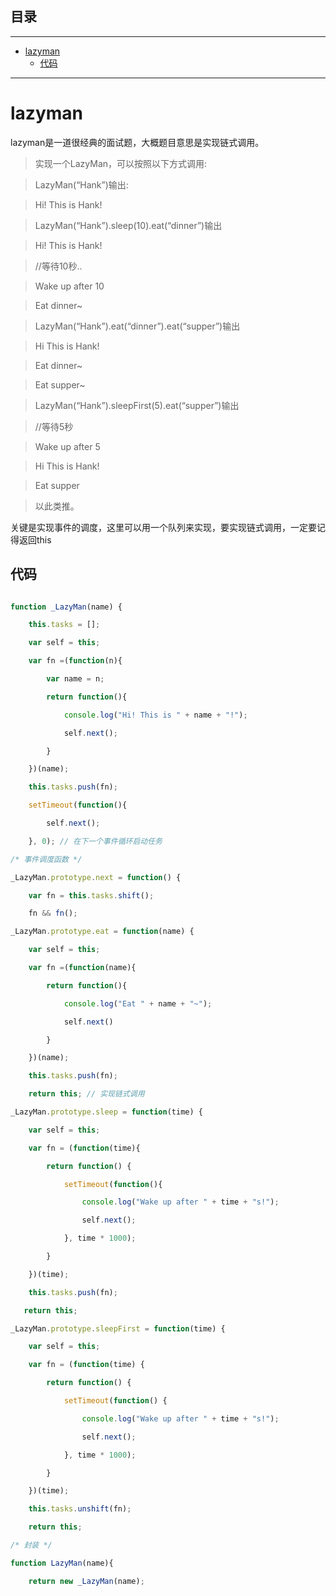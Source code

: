 ## 目录
---
- [lazyman](#lazyman)
  - [代码](#代码)
---

# lazyman
lazyman是一道很经典的面试题，大概题目意思是实现链式调用。> 实现一个LazyMan，可以按照以下方式调用:> LazyMan(“Hank”)输出:> Hi! This is Hank!> LazyMan(“Hank”).sleep(10).eat(“dinner”)输出> Hi! This is Hank!> //等待10秒..> Wake up after 10> Eat dinner~> LazyMan(“Hank”).eat(“dinner”).eat(“supper”)输出> Hi This is Hank!> Eat dinner~> Eat supper~> LazyMan(“Hank”).sleepFirst(5).eat(“supper”)输出> //等待5秒> Wake up after 5> Hi This is Hank!> Eat supper> 以此类推。关键是实现事件的调度，这里可以用一个队列来实现，要实现链式调用，一定要记得返回this## 代码
```javascriptfunction _LazyMan(name) {    this.tasks = [];       var self = this;    var fn =(function(n){        var name = n;        return function(){            console.log("Hi! This is " + name + "!");            self.next();        }    })(name);    this.tasks.push(fn);    setTimeout(function(){        self.next();    }, 0); // 在下一个事件循环启动任务/* 事件调度函数 */_LazyMan.prototype.next = function() {     var fn = this.tasks.shift();    fn && fn();_LazyMan.prototype.eat = function(name) {    var self = this;    var fn =(function(name){        return function(){            console.log("Eat " + name + "~");            self.next()        }    })(name);    this.tasks.push(fn);    return this; // 实现链式调用_LazyMan.prototype.sleep = function(time) {    var self = this;    var fn = (function(time){        return function() {            setTimeout(function(){                console.log("Wake up after " + time + "s!");                self.next();            }, time * 1000);        }    })(time);    this.tasks.push(fn);   return this;_LazyMan.prototype.sleepFirst = function(time) {    var self = this;    var fn = (function(time) {        return function() {            setTimeout(function() {                console.log("Wake up after " + time + "s!");                self.next();            }, time * 1000);        }    })(time);    this.tasks.unshift(fn);    return this;/* 封装 */function LazyMan(name){    return new _LazyMan(name);```